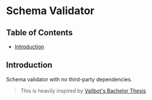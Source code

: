 # Schema Validator

## Table of Contents

* [Introduction](#introduction)

## Introduction

Schema validator with no third-party dependencies.

> This is heavily inspired by [Valibot's Bachelor Thesis](https://valibot.dev/thesis.pdf)
